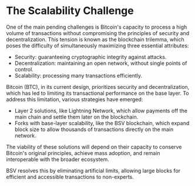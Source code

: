 # The Scalability Challenge

One of the main pending challenges is Bitcoin's capacity to process a high volume of transactions without compromising the principles of security and decentralization. This tension is known as the blockchain trilemma, which poses the difficulty of simultaneously maximizing three essential attributes:

* Security: guaranteeing cryptographic integrity against attacks.
* Decentralization: maintaining an open network, without single points of control.
* Scalability: processing many transactions efficiently.

Bitcoin (BTC), in its current design, prioritizes security and decentralization, which has led to limiting its transactional performance on the base layer. To address this limitation, various strategies have emerged:

* Layer 2 solutions, like Lightning Network, which allow payments off the main chain and settle them later on the blockchain.
* Forks with base-layer scalability, like the BSV blockchain, which expand block size to allow thousands of transactions directly on the main network.

The viability of these solutions will depend on their capacity to conserve Bitcoin's original principles, achieve mass adoption, and remain interoperable with the broader ecosystem.

BSV resolves this by eliminating artificial limits, allowing large blocks for efficient and accessible transactions to non-experts.
